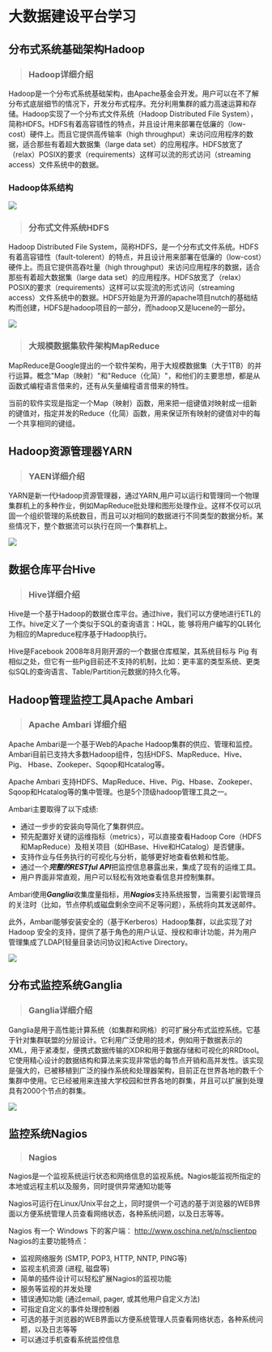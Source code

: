 # 大数据建设平台学习

## 分布式系统基础架构Hadoop

>### Hadoop详细介绍

Hadoop是一个分布式系统基础架构，由Apache基金会开发。用户可以在不了解分布式底层细节的情况下，开发分布式程序。充分利用集群的威力高速运算和存储。Hadoop实现了一个分布式文件系统（Hadoop Distributed File System），简称HDFS。HDFS有着高容错性的特点，并且设计用来部署在低廉的（low-cost）硬件上。而且它提供高传输率（high throughput）来访问应用程序的数据，适合那些有着超大数据集（large data set）的应用程序。HDFS放宽了（relax）POSIX的要求（requirements）这样可以流的形式访问（streaming access）文件系统中的数据。

### Hadoop体系结构

![](https://static.oschina.net/uploads/space/2016/1222/183728_qCnc_12.png)

>### 分布式文件系统HDFS

Hadoop Distributed File System，简称HDFS，是一个分布式文件系统。HDFS有着高容错性（fault-tolerent）的特点，并且设计用来部署在低廉的（low-cost）硬件上。而且它提供高吞吐量（high throughput）来访问应用程序的数据，适合那些有着超大数据集（large data set）的应用程序。HDFS放宽了（relax）POSIX的要求（requirements）这样可以实现流的形式访问（streaming access）文件系统中的数据。HDFS开始是为开源的apache项目nutch的基础结构而创建，HDFS是hadoop项目的一部分，而hadoop又是lucene的一部分。

![](https://static.oschina.net/uploads/img/201209/10164821_w6pR.jpg)

>### 大规模数据集软件架构MapReduce  

MapReduce是Google提出的一个软件架构，用于大规模数据集（大于1TB）的并行运算。概念"Map（映射）"和"Reduce（化简）"，和他们的主要思想，都是从函数式编程语言借来的，还有从矢量编程语言借来的特性。

当前的软件实现是指定一个Map（映射）函数，用来把一组键值对映射成一组新的键值对，指定并发的Reduce（化简）函数，用来保证所有映射的键值对中的每一个共享相同的键组。

## Hadoop资源管理器YARN

>### YAEN详细介绍
YARN是新一代Hadoop资源管理器，通过YARN,用户可以运行和管理同一个物理集群机上的多种作业，例如MapReduce批处理和图形处理作业。这样不仅可以巩固一个组织管理的系统数目，而且可以对相同的数据进行不同类型的数据分析。某些情况下，整个数据流可以执行在同一个集群机上。

![](https://static.oschina.net/uploads/img/201308/15080717_9LdU.gif)

## 数据仓库平台Hive

>### Hive详细介绍

Hive是一个基于Hadoop的数据仓库平台。通过hive，我们可以方便地进行ETL的工作。hive定义了一个类似于SQL的查询语言：HQL，能 够将用户编写的QL转化为相应的Mapreduce程序基于Hadoop执行。

Hive是Facebook 2008年8月刚开源的一个数据仓库框架，其系统目标与 Pig 有相似之处，但它有一些Pig目前还不支持的机制，比如：更丰富的类型系统、更类似SQL的查询语言、Table/Partition元数据的持久化等。



## Hadoop管理监控工具Apache Ambari

>### Apache Ambari 详细介绍

Apache Ambari是一个基于Web的Apache Hadoop集群的供应、管理和监控。Ambari目前已支持大多数Hadoop组件，包括HDFS、MapReduce、Hive、Pig、 Hbase、Zookeper、Sqoop和Hcatalog等。

Apache Ambari 支持HDFS、MapReduce、Hive、Pig、Hbase、Zookeper、Sqoop和Hcatalog等的集中管理。也是5个顶级hadoop管理工具之一。

Ambari主要取得了以下成绩:  
* 通过一步步的安装向导简化了集群供应。  
* 预先配置好关键的运维指标（metrics），可以直接查看Hadoop Core（HDFS和MapReduce）及相关项目（如HBase、Hive和HCatalog）是否健康。  
* 支持作业与任务执行的可视化与分析，能够更好地查看依赖和性能。   
* 通过一个***完整的RESTful API***把监控信息暴露出来，集成了现有的运维工具。  
* 用户界面非常直观，用户可以轻松有效地查看信息并控制集群。  

Ambari使用***Ganglia***收集度量指标，用***Nagios***支持系统报警，当需要引起管理员的关注时（比如，节点停机或磁盘剩余空间不足等问题），系统将向其发送邮件。

此外，Ambari能够安装安全的（基于Kerberos）Hadoop集群，以此实现了对Hadoop 安全的支持，提供了基于角色的用户认证、授权和审计功能，并为用户管理集成了LDAP[轻量目录访问协议]和Active Directory。  

![](https://static.oschina.net/uploads/img/201212/25102517_KO3u.jpg)


## 分布式监控系统Ganglia

>### Ganglia详细介绍  

Ganglia是用于高性能计算系统（如集群和网格）的可扩展分布式监控系统。它基于针对集群联盟的分层设计。它利用广泛使用的技术，例如用于数据表示的XML，用于紧凑型，便携式数据传输的XDR和用于数据存储和可视化的RRDtool。它使用精心设计的数据结构和算法来实现非常低的每节点开销和高并发性。该实现是强大的，已被移植到广泛的操作系统和处理器架构，目前正在世界各地的数千个集群中使用。它已经被用来连接大学校园和世界各地的群集，并且可以扩展到处理具有2000个节点的群集。

![](https://www.oschina.net/uploads/img/200812/05225208_77n8.png)

## 监控系统Nagios  

>### Nagios

Nagios是一个监视系统运行状态和网络信息的监视系统。Nagios能监视所指定的本地或远程主机以及服务，同时提供异常通知功能等

Nagios可运行在Linux/Unix平台之上，同时提供一个可选的基于浏览器的WEB界面以方便系统管理人员查看网络状态，各种系统问题，以及日志等等。

Nagios 有一个 Windows 下的客户端： http://www.oschina.net/p/nsclientpp   
Nagios的主要功能特点：   
- 监视网络服务 (SMTP, POP3, HTTP, NNTP, PING等)   
- 监视主机资源 (进程, 磁盘等)   
- 简单的插件设计可以轻松扩展Nagios的监视功能   
- 服务等监视的并发处理   
- 错误通知功能 (通过email, pager, 或其他用户自定义方法)   
- 可指定自定义的事件处理控制器   
- 可选的基于浏览器的WEB界面以方便系统管理人员查看网络状态，各种系统问题，以及日志等等  
- 可以通过手机查看系统监控信息  